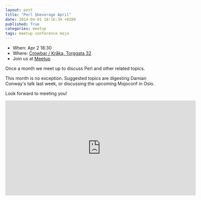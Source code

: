 ```yaml
---
layout: post
title: "Perl $beverage April"
date: 2014-04-01 18:16:39 +0200
published: True
categories: meetup
tags: meetup conference mojo
---
```


* When: Apr 2 18:30
* Where: [Crowbar / Kråka, Torggata 32](https://maps.google.com/maps?f=q&hl=en&q=Torggata+32%2C+Oslo%2C+no)
* Join us at [Meetup](https://www.meetup.com/Oslo-pm/events/174700452/)

Once a month we meet up to discuss Perl and other related topics.

This month is no exception. Suggested topics are digesting Damian Conway&#39;s talk last week, or discussing the upcoming Mojoconf in Oslo.

Look forward to meeting you!

<iframe class="google-maps" src="https://www.google.com/maps/embed/v1/place?q=q=Torggata+32%2C+Oslo%2C+no&key=AIzaSyASIjsQVcDWLnkdszZ-yw13Qcs-iFk8Q4Y" width="600" height="300" frameborder="0" allowfullscreen></iframe>
